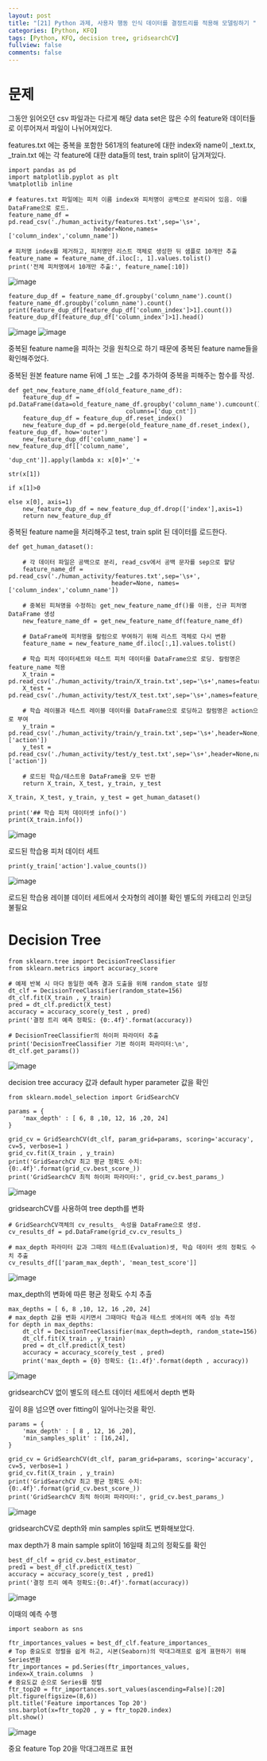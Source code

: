```yaml
---
layout: post
title: "[21] Python 과제, 사용자 행동 인식 데이터를 결정트리를 적용해 모델링하기 "
categories: [Python, KFQ]
tags: [Python, KFQ, decision tree, gridsearchCV]
fullview: false
comments: false
---
```


# 문제

그동안 읽어오던 csv 파일과는 다르게 해당 data set은 많은 수의 feature와 데이터들로 이루어져서 파일이 나뉘어져있다.

​features.txt 에는 중복을 포함한 561개의 feature에 대한 index와 name이
_text.tx, _train.txt 에는 각 feature에 대한 data들의 test, train split이 담겨져있다.

```
import pandas as pd
import matplotlib.pyplot as plt
%matplotlib inline

# features.txt 파일에는 피처 이름 index와 피처명이 공백으로 분리되어 있음. 이를 DataFrame으로 로드.
feature_name_df = pd.read_csv('./human_activity/features.txt',sep='\s+',
                        header=None,names=['column_index','column_name'])

# 피처명 index를 제거하고, 피처명만 리스트 객체로 생성한 뒤 샘플로 10개만 추출
feature_name = feature_name_df.iloc[:, 1].values.tolist()
print('전체 피처명에서 10개만 추출:', feature_name[:10])
```
![image](https://user-images.githubusercontent.com/84369912/126767492-c04d488e-e2a8-4844-bf71-23afefa70a85.png)

```
feature_dup_df = feature_name_df.groupby('column_name').count()
feature_name_df.groupby('column_name').count()
print(feature_dup_df[feature_dup_df['column_index']>1].count())
feature_dup_df[feature_dup_df['column_index']>1].head()
```
![image](https://user-images.githubusercontent.com/84369912/126767570-c87988f7-999b-4dad-9da7-ebe30a0aea20.png)
![image](https://user-images.githubusercontent.com/84369912/126767591-4396e768-3f70-462f-abc1-cd6cdba34a5d.png)

중복된 feature name을 피하는 것을 원칙으로 하기 때문에 중복된 feature name들을 확인해주었다.

중복된 원본 feature name 뒤에 _1 또는 _2를 추가하여 중복을 피해주는 함수를 작성.

```
def get_new_feature_name_df(old_feature_name_df):
    feature_dup_df = pd.DataFrame(data=old_feature_name_df.groupby('column_name').cumcount(),
                                 columns=['dup_cnt'])
    feature_dup_df = feature_dup_df.reset_index()
    new_feature_dup_df = pd.merge(old_feature_name_df.reset_index(), feature_dup_df, how='outer')
    new_feature_dup_df['column_name'] = new_feature_dup_df[['column_name',
                                                            'dup_cnt']].apply(lambda x: x[0]+'_'+
                                                                             str(x[1])
                                                                             if x[1]>0
                                                                             else x[0], axis=1)
    new_feature_dup_df = new_feature_dup_df.drop(['index'],axis=1)
    return new_feature_dup_df
```
중복된 feature name을 처리해주고 test, train split 된 데이터를 로드한다.

```
def get_human_dataset():
    
    # 각 데이터 파일은 공백으로 분리, read_csv에서 공백 문자를 sep으로 할당
    feature_name_df = pd.read_csv('./human_activity/features.txt',sep='\s+',
                             header=None, names=['column_index','column_name'])
    
    # 중복된 피쳐명을 수정하는 get_new_feature_name_df()를 이용, 신규 피처명 DataFrame 생성
    new_feature_name_df = get_new_feature_name_df(feature_name_df)
    
    # DataFrame에 피처명을 칼럼으로 부여하기 위해 리스트 객체로 다시 변환
    feature_name = new_feature_name_df.iloc[:,1].values.tolist()
    
    # 학습 피처 데이터세트와 테스트 피처 데이터를 DataFrame으로 로딩. 칼럼명은 feature_name 적용
    X_train = pd.read_csv('./human_activity/train/X_train.txt',sep='\s+',names=feature_name)
    X_test = pd.read_csv('./human_activity/test/X_test.txt',sep='\s+',names=feature_name)
    
    # 학습 레이블과 테스트 레이블 데이터를 DataFrame으로 로딩하고 칼럼명은 action으로 부여
    y_train = pd.read_csv('./human_activity/train/y_train.txt',sep='\s+',header=None,names=['action'])
    y_test = pd.read_csv('./human_activity/test/y_test.txt',sep='\s+',header=None,names=['action'])
    
    # 로드된 학습/테스트용 DataFrame을 모두 반환
    return X_train, X_test, y_train, y_test

X_train, X_test, y_train, y_test = get_human_dataset()
```

```
print('## 학습 피처 데이터셋 info()')
print(X_train.info())
```
![image](https://user-images.githubusercontent.com/84369912/126767718-7810d623-005d-4873-9a97-d476e450127c.png)

로드된 학습용 피처 데이터 세트

```
print(y_train['action'].value_counts())
```
![image](https://user-images.githubusercontent.com/84369912/126767755-0ca66017-ea1c-4159-b498-c24e33fee585.png)

로드된 학습용 레이블 데이터 세트에서 숫자형의 레이블 확인 별도의 카테고리 인코딩 불필요

# Decision Tree

```
from sklearn.tree import DecisionTreeClassifier
from sklearn.metrics import accuracy_score

# 예제 반복 시 마다 동일한 예측 결과 도출을 위해 random_state 설정
dt_clf = DecisionTreeClassifier(random_state=156)
dt_clf.fit(X_train , y_train)
pred = dt_clf.predict(X_test)
accuracy = accuracy_score(y_test , pred)
print('결정 트리 예측 정확도: {0:.4f}'.format(accuracy))

# DecisionTreeClassifier의 하이퍼 파라미터 추출
print('DecisionTreeClassifier 기본 하이퍼 파라미터:\n', dt_clf.get_params())
```
![image](https://user-images.githubusercontent.com/84369912/126767838-0588b0c2-5152-48ba-98aa-ad88ed9b0521.png)

decision tree accuracy 값과 default hyper parameter 값을 확인

```
from sklearn.model_selection import GridSearchCV

params = {
    'max_depth' : [ 6, 8 ,10, 12, 16 ,20, 24]
}

grid_cv = GridSearchCV(dt_clf, param_grid=params, scoring='accuracy', cv=5, verbose=1 )
grid_cv.fit(X_train , y_train)
print('GridSearchCV 최고 평균 정확도 수치:{0:.4f}'.format(grid_cv.best_score_))
print('GridSearchCV 최적 하이퍼 파라미터:', grid_cv.best_params_)
```
![image](https://user-images.githubusercontent.com/84369912/126767887-a3c4d8a8-5bbb-4f83-9d10-d09b89cc7042.png)

gridsearchCV를 사용하여 tree depth를 변화

```
# GridSearchCV객체의 cv_results_ 속성을 DataFrame으로 생성. 
cv_results_df = pd.DataFrame(grid_cv.cv_results_)

# max_depth 파라미터 값과 그때의 테스트(Evaluation)셋, 학습 데이터 셋의 정확도 수치 추출
cv_results_df[['param_max_depth', 'mean_test_score']]
```
![image](https://user-images.githubusercontent.com/84369912/126767928-59fc3521-157b-425e-86fb-5b680b2f0b76.png)

max_depth의 변화에 따른 평균 정확도 수치 추출

```
max_depths = [ 6, 8 ,10, 12, 16 ,20, 24]
# max_depth 값을 변화 시키면서 그때마다 학습과 테스트 셋에서의 예측 성능 측정
for depth in max_depths:
    dt_clf = DecisionTreeClassifier(max_depth=depth, random_state=156)
    dt_clf.fit(X_train , y_train)
    pred = dt_clf.predict(X_test)
    accuracy = accuracy_score(y_test , pred)
    print('max_depth = {0} 정확도: {1:.4f}'.format(depth , accuracy))
```
![image](https://user-images.githubusercontent.com/84369912/126767975-fc5ce7d0-2838-49d7-8617-18cdb7fa8462.png)

gridsearchCV 없이 별도의 테스트 데이터 세트에서 depth 변화

깊이 8을 넘으면 over fitting이 일어나는것을 확인.

```
params = {
    'max_depth' : [ 8 , 12, 16 ,20], 
    'min_samples_split' : [16,24],
}

grid_cv = GridSearchCV(dt_clf, param_grid=params, scoring='accuracy', cv=5, verbose=1 )
grid_cv.fit(X_train , y_train)
print('GridSearchCV 최고 평균 정확도 수치: {0:.4f}'.format(grid_cv.best_score_))
print('GridSearchCV 최적 하이퍼 파라미터:', grid_cv.best_params_)
```
![image](https://user-images.githubusercontent.com/84369912/126768011-7d983335-519a-4a10-b6cd-c8860b931aeb.png)

gridsearchCV로 depth와 min samples split도 변화해보았다.

max depth가 8 main sample split이 16일때 최고의 정확도를 확인

```
best_df_clf = grid_cv.best_estimator_
pred1 = best_df_clf.predict(X_test)
accuracy = accuracy_score(y_test , pred1)
print('결정 트리 예측 정확도:{0:.4f}'.format(accuracy))
```
![image](https://user-images.githubusercontent.com/84369912/126768077-8f4fd3f9-4e5f-4267-a33b-09ed9eb84d28.png)

이때의 예측 수행

```
import seaborn as sns

ftr_importances_values = best_df_clf.feature_importances_
# Top 중요도로 정렬을 쉽게 하고, 시본(Seaborn)의 막대그래프로 쉽게 표현하기 위해 Series변환
ftr_importances = pd.Series(ftr_importances_values, index=X_train.columns  )
# 중요도값 순으로 Series를 정렬
ftr_top20 = ftr_importances.sort_values(ascending=False)[:20]
plt.figure(figsize=(8,6))
plt.title('Feature importances Top 20')
sns.barplot(x=ftr_top20 , y = ftr_top20.index)
plt.show()
```
![image](https://user-images.githubusercontent.com/84369912/126768105-0e74654c-4a07-420c-a6fe-f566de2cafbb.png)

중요 feature Top 20을 막대그래프로 표현